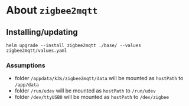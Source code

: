 About `zigbee2mqtt`
===

Installing/updating
---

```shell
helm upgrade --install zigbee2mqtt ./base/ --values zigbee2mqtt/values.yaml
```

### Assumptions
- folder `/appdata/k3s/zigbee2mqtt/data` will be mounted as `hostPath` to `/app/data`
- folder `/run/udev` will be mounted as `hostPath` to `/run/udev`
- folder `/dev/ttyUSB0` will be mounted as `hostPath` to `/dev/zigbee`
